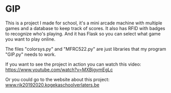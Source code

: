 # GIP
This is a project I made for school, it's a mini arcade machine with multiple games and a database to keep track of scores. It also has RFID with badges to recognize who's playing. And it has Flask so you can select what game you want to play online.

The files "colorsys.py" and "MFRC522.py" are just libraries that my program "GIP.py" needs to work.

If you want to see the project in action you can watch this video: https://www.youtube.com/watch?v=MXBjgymEgLc

Or you could go to the website about this project: www.rik20192020.kogekaschoolverlaters.be
